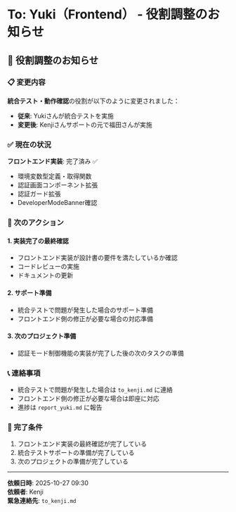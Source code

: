# To: Yuki（Frontend） - 役割調整のお知らせ

## 🎯 役割調整のお知らせ

### 📋 変更内容

**統合テスト・動作確認**の役割が以下のように変更されました：

- **従来**: Yukiさんが統合テストを実施
- **変更後**: Kenjiさんサポートの元で福田さんが実施

### ✅ 現在の状況

**フロントエンド実装**: 完了済み ✅
- 環境変数型定義・取得関数
- 認証画面コンポーネント拡張
- 認証ガード拡張
- DeveloperModeBanner確認

### 🎯 次のアクション

#### **1. 実装完了の最終確認**
- フロントエンド実装が設計書の要件を満たしているか確認
- コードレビューの実施
- ドキュメントの更新

#### **2. サポート準備**
- 統合テストで問題が発生した場合のサポート準備
- フロントエンド側の修正が必要な場合の対応準備

#### **3. 次のプロジェクト準備**
- 認証モード制御機能の実装が完了した後の次のタスクの準備

### 📞 連絡事項

- 統合テストで問題が発生した場合は `to_kenji.md` に連絡
- フロントエンド側の修正が必要な場合は即座に対応
- 進捗は `report_yuki.md` に報告

### 🎯 完了条件

1. フロントエンド実装の最終確認が完了している
2. 統合テストサポートの準備が完了している
3. 次のプロジェクトの準備が完了している

---

**依頼日時**: 2025-10-27 09:30  
**依頼者**: Kenji  
**緊急連絡先**: `to_kenji.md`